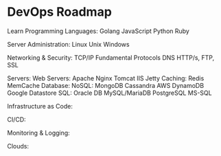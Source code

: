 # DevOps Roadmap

Learn Programming Languages:
  Golang
  JavaScript
  Python
  Ruby

Server Administration:
  Linux
  Unix
  Windows

Networking & Security:
  TCP/IP Fundamental
  Protocols DNS HTTP/s, FTP, SSL

Servers:
  Web Servers:
    Apache
    Nginx
    Tomcat
    IIS
    Jetty
  Caching:
    Redis
    MemCache
  Database:
    NoSQL:
      MongoDB
      Cassandra
      AWS DynamoDB
      Google Datastore
    SQL:
      Oracle DB
      MySQL/MariaDB
      PostgreSQL
      MS-SQL

Infrastructure as Code:

CI/CD:

Monitoring & Logging:

Clouds:
